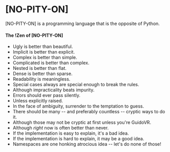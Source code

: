 # [NO-PITY-ON]
[NO-PITY-ON] is a programming language that is the opposite of Python.

#### The !Zen of [NO-PITY-ON]

* Ugly is better than beautiful.
* Implicit is better than explicit.
* Complex is better than simple.
* Complicated is better than complex.
* Nested is better than flat.
* Dense is better than sparse.
* Readability is meaningless.
* Special cases always are special enough to break the rules.
* Although impracticality beats impurity.
* Errors should ever pass silently.
* Unless explicitly raised.
* In the face of ambiguity, surrender to the temptation to guess.
* There should be many -- and preferably countless -- cryptic ways to do it.
* Although those may not be cryptic at first unless you're GuidoVR.
* Although *right* now is often better than never.
* If the implementation is easy to explain, it's a bad idea.
* If the implementation is hard to explain, it may be a good idea.
* Namespaces are one honking atrocious idea -- let's do none of those!
